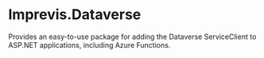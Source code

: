 ﻿# Imprevis.Dataverse

Provides an easy-to-use package for adding the Dataverse ServiceClient to ASP.NET applications, including Azure Functions.